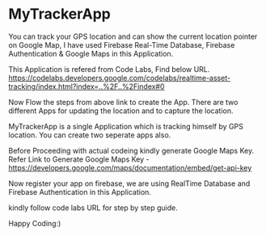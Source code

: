 # MyTrackerApp
You can track your GPS location and can show the current location pointer on Google Map, I have used Firebase Real-Time Database, Firebase Authentication &amp; Google Maps in this Application.

This Application is refered from Code Labs, Find below URL.
https://codelabs.developers.google.com/codelabs/realtime-asset-tracking/index.html?index=..%2F..%2Findex#0

Now Flow the steps from above link to create the App. There are two different Apps for updating the location and to capture the location.

MyTrackerApp is a single Application which is tracking himself by GPS location. You can create two seperate apps also.

Before Proceeding with actual codeing kindly generate Google Maps Key.
Refer Link to Generate Google Maps Key - https://developers.google.com/maps/documentation/embed/get-api-key

Now register your app on firebase, we are using RealTime Database and Firebase Authentication in this Application. 

kindly follow code labs URL for step by step guide.

Happy Coding:)
